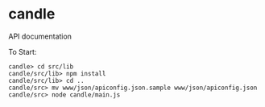 candle
=======

API documentation

To Start:

```
candle> cd src/lib
candle/src/lib> npm install
candle/src/lib> cd ..
candle/src> mv www/json/apiconfig.json.sample www/json/apiconfig.json
candle/src> node candle/main.js
```


